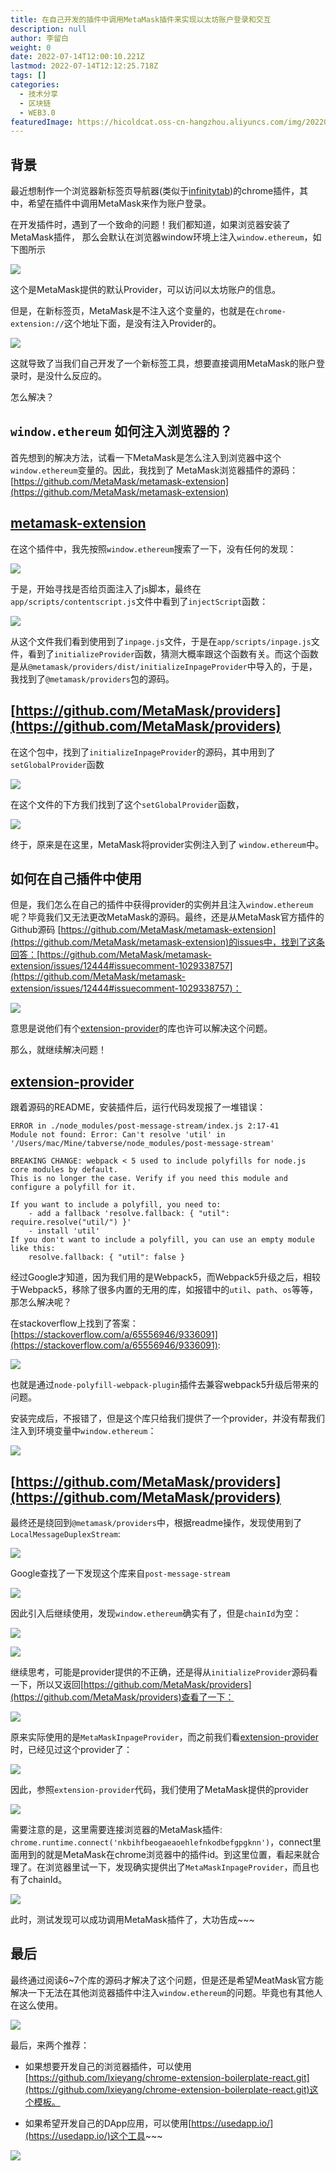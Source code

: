 ```yaml
---
title: 在自己开发的插件中调用MetaMask插件来实现以太坊账户登录和交互
description: null
author: 李留白
weight: 0
date: 2022-07-14T12:00:10.221Z
lastmod: 2022-07-14T12:12:25.718Z
tags: []
categories:
  - 技术分享
  - 区块链
  - WEB3.0
featuredImage: https://hicoldcat.oss-cn-hangzhou.aliyuncs.com/img/202207142004778.png
---
```


## 背景

最近想制作一个浏览器新标签页导航器(类似于[infinitytab](https://www.infinitytab.com/))的chrome插件，其中，希望在插件中调用MetaMask来作为账户登录。

在开发插件时，遇到了一个致命的问题！我们都知道，如果浏览器安装了MetaMask插件， 那么会默认在浏览器window环境上注入`window.ethereum`，如下图所示

![](https://hicoldcat.oss-cn-hangzhou.aliyuncs.com/img/202207141848816.png)

这个是MetaMask提供的默认Provider，可以访问以太坊账户的信息。

但是，在新标签页，MetaMask是不注入这个变量的，也就是在`chrome-extension://`这个地址下面，是没有注入Provider的。

![](https://hicoldcat.oss-cn-hangzhou.aliyuncs.com/img/202207141851489.png)

这就导致了当我们自己开发了一个新标签工具，想要直接调用MetaMask的账户登录时，是没什么反应的。

怎么解决？

## `window.ethereum` 如何注入浏览器的？

首先想到的解决方法，试看一下MetaMask是怎么注入到浏览器中这个`window.ethereum`变量的。因此，我找到了 MetaMask浏览器插件的源码：[https://github.com/MetaMask/metamask-extension](https://github.com/MetaMask/metamask-extension)

## [metamask-extension](https://github.com/MetaMask/metamask-extension)

在这个插件中，我先按照`window.ethereum`搜索了一下，没有任何的发现：

![](https://hicoldcat.oss-cn-hangzhou.aliyuncs.com/img/202207141902598.png)

于是，开始寻找是否给页面注入了js脚本，最终在`app/scripts/contentscript.js`文件中看到了`injectScript`函数：

![](https://hicoldcat.oss-cn-hangzhou.aliyuncs.com/img/202207141906153.png)

从这个文件我们看到使用到了`inpage.js`文件，于是在`app/scripts/inpage.js`文件，看到了`initializeProvider`函数，猜测大概率跟这个函数有关。而这个函数是从`@metamask/providers/dist/initializeInpageProvider`中导入的，于是，我找到了`@metamask/providers`包的源码。

## [https://github.com/MetaMask/providers](https://github.com/MetaMask/providers)

在这个包中，找到了`initializeInpageProvider`的源码，其中用到了`setGlobalProvider`函数

![](https://hicoldcat.oss-cn-hangzhou.aliyuncs.com/img/202207141911352.png)

在这个文件的下方我们找到了这个`setGlobalProvider`函数，

![](https://hicoldcat.oss-cn-hangzhou.aliyuncs.com/img/202207141913280.png)

终于，原来是在这里，MetaMask将provider实例注入到了 `window.ethereum`中。

## 如何在自己插件中使用

但是，我们怎么在自己的插件中获得provider的实例并且注入`window.ethereum`呢？毕竟我们又无法更改MetaMask的源码。最终，还是从MetaMask官方插件的Github源码 [https://github.com/MetaMask/metamask-extension](https://github.com/MetaMask/metamask-extension)的issues中，找到了这条回答：[https://github.com/MetaMask/metamask-extension/issues/12444#issuecomment-1029338757](https://github.com/MetaMask/metamask-extension/issues/12444#issuecomment-1029338757)：

![](https://hicoldcat.oss-cn-hangzhou.aliyuncs.com/img/202207141856708.png)

意思是说他们有个[extension-provider](https://github.com/MetaMask/extension-provider)的库也许可以解决这个问题。

那么，就继续解决问题！

## [extension-provider](https://github.com/MetaMask/extension-provider)

跟着源码的README，安装插件后，运行代码发现报了一堆错误：

```
ERROR in ./node_modules/post-message-stream/index.js 2:17-41
Module not found: Error: Can't resolve 'util' in '/Users/mac/Mine/tabverse/node_modules/post-message-stream'

BREAKING CHANGE: webpack < 5 used to include polyfills for node.js core modules by default.
This is no longer the case. Verify if you need this module and configure a polyfill for it.

If you want to include a polyfill, you need to:
	- add a fallback 'resolve.fallback: { "util": require.resolve("util/") }'
	- install 'util'
If you don't want to include a polyfill, you can use an empty module like this:
	resolve.fallback: { "util": false }
```

经过Google才知道，因为我们用的是Webpack5，而Webpack5升级之后，相较于Webpack5，移除了很多内置的无用的库，如报错中的`util`、`path`、`os`等等，那怎么解决呢？

在stackoverflow上找到了答案：[https://stackoverflow.com/a/65556946/9336091](https://stackoverflow.com/a/65556946/9336091):

![](https://hicoldcat.oss-cn-hangzhou.aliyuncs.com/img/202207141923964.png)

也就是通过`node-polyfill-webpack-plugin`插件去兼容webpack5升级后带来的问题。

安装完成后，不报错了，但是这个库只给我们提供了一个provider，并没有帮我们注入到环境变量中`window.ethereum`：

![](https://hicoldcat.oss-cn-hangzhou.aliyuncs.com/img/202207141937426.png)

## [https://github.com/MetaMask/providers](https://github.com/MetaMask/providers)

最终还是绕回到`@metamask/providers`中，根据readme操作，发现使用到了`LocalMessageDuplexStream`:

![](https://hicoldcat.oss-cn-hangzhou.aliyuncs.com/img/202207141941176.png)

Google查找了一下发现这个库来自`post-message-stream`

![](https://hicoldcat.oss-cn-hangzhou.aliyuncs.com/img/202207141944115.png)

因此引入后继续使用，发现`window.ethereum`确实有了，但是`chainId`为空：

![](https://hicoldcat.oss-cn-hangzhou.aliyuncs.com/img/202207141945498.png)

![](https://hicoldcat.oss-cn-hangzhou.aliyuncs.com/img/202207141946998.png)

继续思考，可能是provider提供的不正确，还是得从`initializeProvider`源码看一下，所以又返回[https://github.com/MetaMask/providers](https://github.com/MetaMask/providers)查看了一下：

![](https://hicoldcat.oss-cn-hangzhou.aliyuncs.com/img/202207141949079.png)

原来实际使用的是`MetaMaskInpageProvider`，而之前我们看[extension-provider](https://github.com/MetaMask/extension-provider)时，已经见过这个provider了：

![](https://hicoldcat.oss-cn-hangzhou.aliyuncs.com/img/202207141948384.png)

因此，参照`extension-provider`代码，我们使用了MetaMask提供的provider

![](https://hicoldcat.oss-cn-hangzhou.aliyuncs.com/img/202207141952081.png)

需要注意的是，这里需要连接浏览器的MetaMask插件: `chrome.runtime.connect('nkbihfbeogaeaoehlefnkodbefgpgknn')`，connect里面用到的就是MetaMask在chrome浏览器中的插件id。到这里位置，看起来就合理了。在浏览器里试一下，发现确实提供出了`MetaMaskInpageProvider`，而且也有了chainId。

![](https://hicoldcat.oss-cn-hangzhou.aliyuncs.com/img/202207141955981.png)

此时，测试发现可以成功调用MetaMask插件了，大功告成~~~

## 最后
最终通过阅读6~7个库的源码才解决了这个问题，但是还是希望MeatMask官方能解决一下无法在其他浏览器插件中注入`window.ethereum`的问题。毕竟也有其他人在这么使用。

![](https://hicoldcat.oss-cn-hangzhou.aliyuncs.com/img/202207142007417.png)

最后，来两个推荐：

- 如果想要开发自己的浏览器插件，可以使用[https://github.com/lxieyang/chrome-extension-boilerplate-react.git](https://github.com/lxieyang/chrome-extension-boilerplate-react.git)这个模板。

- 如果希望开发自己的DApp应用，可以使用[https://usedapp.io/](https://usedapp.io/)这个工具~~~

![](https://hicoldcat.oss-cn-hangzhou.aliyuncs.com/img/my.png)
